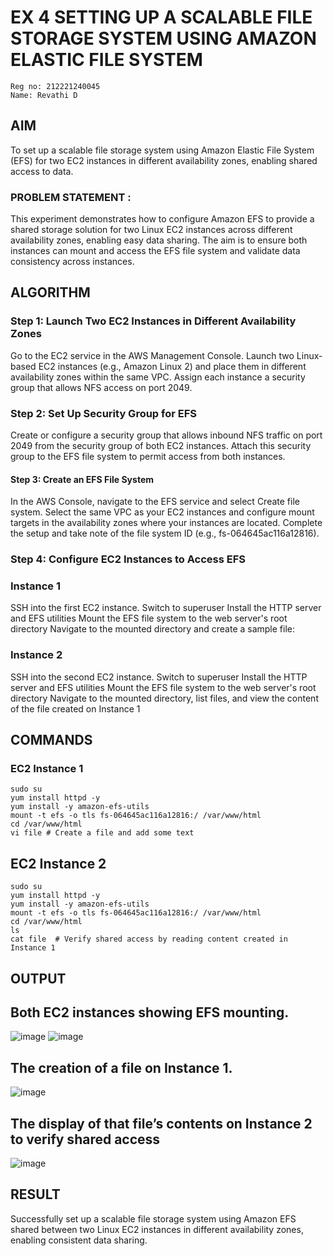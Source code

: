  #  EX 4 SETTING UP A SCALABLE FILE STORAGE SYSTEM USING AMAZON ELASTIC FILE SYSTEM
 ```
 Reg no: 212221240045
 Name: Revathi D
```
  ## AIM
To set up a scalable file storage system using Amazon Elastic File System (EFS) for two EC2 instances in different availability zones, enabling shared access to data.
### PROBLEM STATEMENT :
This experiment demonstrates how to configure Amazon EFS to provide a shared storage solution for two Linux EC2 instances across different availability zones, enabling easy data sharing. The aim is to ensure both instances can mount and access the EFS file system and validate data consistency across instances.

## ALGORITHM
### Step 1: Launch Two EC2 Instances in Different Availability Zones
Go to the EC2 service in the AWS Management Console.
Launch two Linux-based EC2 instances (e.g., Amazon Linux 2) and place them in different availability zones within the same VPC.
Assign each instance a security group that allows NFS access on port 2049.

### Step 2: Set Up Security Group for EFS
Create or configure a security group that allows inbound NFS traffic on port 2049 from the security group of both EC2 instances.
Attach this security group to the EFS file system to permit access from both instances.

#### Step 3: Create an EFS File System
In the AWS Console, navigate to the EFS service and select Create file system.
Select the same VPC as your EC2 instances and configure mount targets in the availability zones where your instances are located.
Complete the setup and take note of the file system ID (e.g., fs-064645ac116a12816).

### Step 4: Configure EC2 Instances to Access EFS
### Instance 1
SSH into the first EC2 instance.
Switch to superuser
Install the HTTP server and EFS utilities
Mount the EFS file system to the web server's root directory
Navigate to the mounted directory and create a sample file:

### Instance 2
SSH into the second EC2 instance.
Switch to superuser
Install the HTTP server and EFS utilities
Mount the EFS file system to the web server's root directory
Navigate to the mounted directory, list files, and view the content of the file created on Instance 1



## COMMANDS
### EC2 Instance 1
````
sudo su
yum install httpd -y
yum install -y amazon-efs-utils
mount -t efs -o tls fs-064645ac116a12816:/ /var/www/html
cd /var/www/html
vi file # Create a file and add some text
````
## EC2 Instance 2
```
sudo su
yum install httpd -y
yum install -y amazon-efs-utils
mount -t efs -o tls fs-064645ac116a12816:/ /var/www/html
cd /var/www/html
ls
cat file  # Verify shared access by reading content created in Instance 1
```
## OUTPUT
## Both EC2 instances showing EFS mounting.
![image](https://github.com/user-attachments/assets/7058885f-0936-45da-8993-1de890f27f96)
![image](https://github.com/user-attachments/assets/57f1d526-e082-44bf-a8e2-bb5736268f8c)

## The creation of a file on Instance 1.
![image](https://github.com/user-attachments/assets/bc347dc7-8eeb-48d7-ad99-3e9db1b2277a)

 ## The display of that file’s contents on Instance 2 to verify shared access
![image](https://github.com/user-attachments/assets/7195d876-2951-4fce-a022-234c167052c0)

## RESULT
 Successfully set up a scalable file storage system using Amazon EFS shared between two Linux EC2 instances in different availability zones, enabling consistent data sharing.



  


